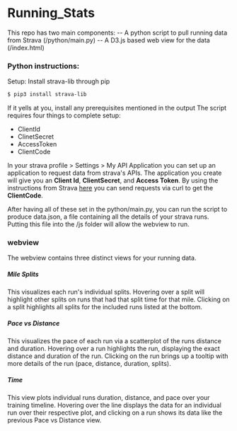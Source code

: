 # Running_Stats
This repo has two main components:
-- A python script to pull running data from Strava (/python/main.py)
-- A D3.js based web view for the data (/index.html)

### Python instructions:
Setup:
Install strava-lib through pip
```sh
$ pip3 install strava-lib
```
If it yells at you, install any prerequisites mentioned in the output
The script requires four things to complete setup:
- ClientId
- ClinetSecret
- AccessToken
- ClientCode

In your strava profile > Settings > My API Application you can set up an application to request data from strava's APIs. The application you create will give you an **Client Id**, **ClientSecret**, and **Access Token**. By using the instructions from Strava [here](http://strava.github.io/api/v3/oauth/) you can send requests via curl to get the **ClientCode**.

After having all of these set in the python/main.py, you can run the script to produce data.json, a file containing all the details of your strava runs. Putting this file into the /js folder will allow the webview to run.

### webview ###
The webview contains three distinct views for your running data.
##### Mile Splits #####
This visualizes each run's individual splits. Hovering over a split will highlight other splits on runs that had that split time for that mile. Clicking on a split highlights all splits for the included runs listed at the bottom.

##### Pace vs Distance #####
This visualizes the pace of each run via a scatterplot of the runs distance and duration. Hovering over a run highlights the run, displaying the exact distance and duration of the run. Clicking on the run brings up a tooltip with more details of the run (pace, distance, duration, splits).

##### Time #####
This view plots individual runs duration, distance, and pace over your training timeline. Hovering over the line displays the data for an individual run over their respective plot, and clicking on a run shows its data like the previous Pace vs Distance view.
